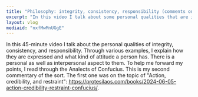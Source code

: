 ```yaml
---
title: "Philosophy: integrity, consistency, responsibility (comments on Confucius  #2)"
excerpt: "In this video I talk about some personal qualities that are important also for collective affairs. I do this by commenting on the Analects of Confucius."
layout: vlog
mediaid: "nxfMwMnUGgE"
---
```


In this 45-minute video I talk about the personal qualities of
integrity, consistency, and responsibility. Through various examples,
I explain how they are expressed and what kind of attitude a person
has. There is a personal as well as interpersonal aspect to them. To
help me forward my points, I read through the Analects of Confucius.
This is my second commentary of the sort. The first one was on the
topic of "Action, credibility, and restraint":
<https://protesilaos.com/books/2024-06-05-action-credibility-restraint-confucius/>.
